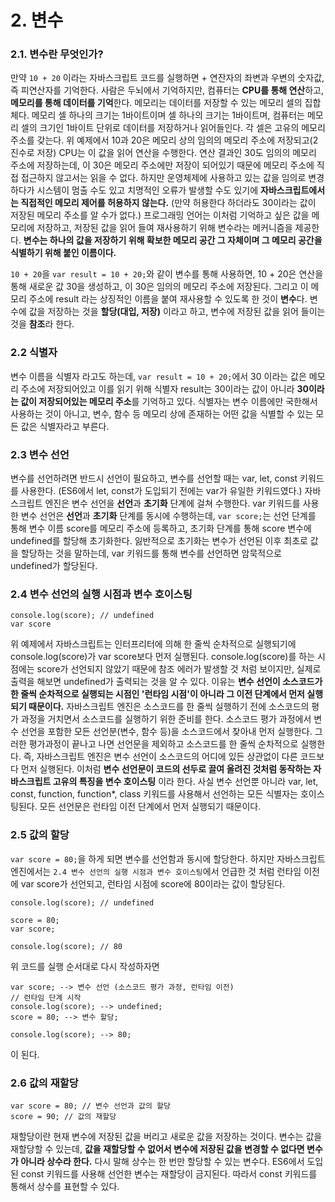 # 2. 변수

### 2.1. 변수란 무엇인가?
만약 `10 + 20` 이라는 자바스크립트 코드를 실행하면 + 연잔자의 좌변과 우변의 숫자값, 즉 피연산자를 기억한다. 사람은 두뇌에서 기억하지만, 컴퓨터는 **CPU를 통해 연산**하고, **메모리를 통해 데이터를 기억**한다.
메모리는 데이터를 저장할 수 있는 메모리 셀의 집합체다. 메모리 셀 하나의 크기는 1바이트이며 셀 하나의 크기는 1바이트며, 컴퓨터는 메모리 셀의 크기인 1바이트 단위로 데이터를 저장하거나 읽어들인다.
각 셀은 고유의 메모리 주소를 갖는다. 위 예제에서 10과 20은 메모리 상의 임의의 메모리 주소에 저장되고(2진수로 저장) CPU는 이 값을 읽어 연산을 수행한다.  연산 결과인 30도 임의의 메모리 주소에 저장하는데, 이 30은 메모리 주소에만 저장이 되어있기 때문에 메모리 주소에 직접 접근하지 않고서는 읽을 수 없다. 하지만 운영체제에 사용하고 있는 값을 임의로 변경하다가 시스템이 멈출 수도 있고 치명적인 오류가 발생할 수도 있기에 **자바스크립트에서는 직접적인 메모리 제어를 허용하지 않는다.** (만약 허용한다 하더라도 30이라는 값이 저장된 메모리 주소를 알 수가 없다.)
프로그래밍 언어는 이처럼 기억하고 싶은 값을 메모리에 저장하고, 저장된 값을 읽어 들여 재사용하기 위해 변수라는 메커니즘을 제공한다.
**변수는 하나의 값을 저장하기 위해 확보한 메모리 공간 그 자체이며 그 메모리 공간을 식별하기 위해 붙인 이름이다.**

`10 + 20`을 `var result = 10 + 20;`와 같이 변수를 통해 사용하면, 10 + 20은 연산을 통해 새로운 값 30을 생성하고, 이 30은 임의의 메모리 주소에 저장된다. 그리고 이 메모리 주소에 result 라는 상징적인 이름을 붙여 재사용할 수 있도록 한 것이 **변수**다.
변수에 값을 저장하는 것을 **할당(대입, 저장)** 이라고 하고, 변수에 저장된 값을 읽어 들이는 것을 **참조**라 한다.


### 2.2 식별자
변수 이름을 식별자 라고도 하는데, `var result = 10 + 20;`에서 30 이라는 값은 메모리 주소에 저장되어있고 이를 읽기 위해 식별자 result는 30이라는 값이 아니라 **30이라는 값이 저장되어있는 메모리 주소**를 기억하고 있다.
식별자는 변수 이름에만 국한해서 사용하는 것이 아니고, 변수, 함수 등 메모리 상에 존재하는 어떤 값을 식별할 수 있는 모든 값은 식별자라고 부른다.


### 2.3 변수 선언
변수를 선언하려면 반드시 선언이 필요하고, 변수를 선언할 때는 var, let, const 키워드를 사용한다.
(ES6에서 let, const가 도입되기 전에는 var가 유일한 키워드였다.)
자바스크립트 엔진은 변수 선언을 **선언**과 **초기화** 단계에 걸쳐 수행한다.
var 키워드를 사용한 변수 선언은 **선언**과 **초기화** 단계를 동시에 수행하는데, `var score;`는 선언 단계를 통해 변수 이름 score를 메모리 주소에 등록하고, 초기화 단계를 통해 score 변수에 undefined를 할당해 초기화한다.
잃반적으로 초기화는 변수가 선언된 이후 최초로 값을 할당하는 것을 말하는데, var 키워드를 통해 변수를 선언하면 암묵적으로 undefined가 할당된다.


### 2.4 변수 선언의 실행 시점과 변수 호이스팅
```
console.log(score); // undefined
var score
```
위 예제에서 자바스크립트는 인터프리터에 의해 한 줄씩 순차적으로 실행되기에 console.log(score)가 var score보다 먼저 실행된다. console.log(score)를 하는 시점에는 score가 선언되지 않았기 때문에 참조 에러가 발생할 것 처럼 보이지만, 실제로 출력을 해보면 undefined가 출력되는 것을 알 수 있다.
이유는 **변수 선언이 소스코드가 한 줄씩 순차적으로 실행되는 시점인 '런타임 시점'이 아니라 그 이전 단계에서 먼저 실행되기 때문이다.**
자바스크립트 엔진은 소스코드를 한 줄씩 실행하기 전에 소스코드의 평가 과정을 거치면서 소스코드를 실행하기 위한 준비를 한다. 소스코드 평가 과정에서 변수 선언을 포함한 모든 선언분(변수, 함수 등)을 소스코드에서 찾아내 먼저 실행한다. 그러한 평가과정이 끝나고 나면 선언문을 제외하고 소스코드를 한 줄씩 순차적으로 실행한다.
즉, 자바스크립트 엔진은 변수 선언이 소스코드의 어디에 있든 상관없이 다른 코드보다 먼저 실행된다.
이처럼 **변수 선언문이 코드의 선두로 끌여 올려진 것처럼 동작하는 자바스크립트 고유의 특징을 변수 호이스팅** 이라 한다.
사실 변수 선언뿐 아니라 var, let, const, function, function*, class 키워드를 사용해서 선언하는 모든 식별자는 호이스팅된다. 모든 선언문은 런타임 이전 단계에서 먼저 실행되기 때문이다.


### 2.5 값의 할당
`var score = 80;`을 하게 되면 변수를 선언함과 동시에 할당한다. 하지만 자바스크립트 엔진에서는 `2.4 변수 선언의 실행 시점과 변수 호이스팅`에서 언급한 것 처럼 런타임 이전에 var score가 선언되고, 런타임 시점에 score에 80이라는 값이 할당된다.

```
console.log(score); // undefined

score = 80;
var score;

console.log(score); // 80
```
위 코드를 실행 순서대로 다시 작성하자면
```
var score; --> 변수 선언 (소스코드 평가 과정, 런타임 이전)
// 런타임 단계 시작
console.log(score); --> undefined;
score = 80; --> 변수 할당;

console.log(score); --> 80;
```
이 된다.


### 2.6 값의 재할당
```
var score = 80; // 변수 선언과 값의 할당
score = 90; // 값의 재할당
```
재할당이란 현재 변수에 저장된 값을 버리고 새로운 값을 저장하는 것이다. 변수는 값을 재할당할 수 있는데, **값을 재할당할 수 없어서 변수에 저장된 값을 변경할 수 없다면 변수가 아니라 상수라 한다.** 다시 말해 상수는 한 번만 할당할 수 있는 변수다.
ES6에서 도입된 const 키워드를 사용해 선언한 변수는 재할당이 금지된다. 따라서 const 키워드를 통해서 상수를 표현할 수 있다.
